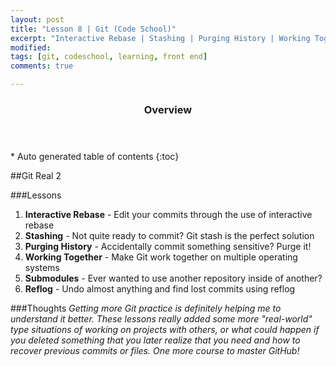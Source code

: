 ```yaml
---
layout: post
title: "Lesson 8 | Git (Code School)"
excerpt: "Interactive Rebase | Stashing | Purging History | Working Together | Submodules | Reflog"
modified: 
tags: [git, codeschool, learning, front end]
comments: true

---
```


<section id="table-of-contents" class="toc">
  <header>
    <h3>Overview</h3>
  </header>
<div id="drawer" markdown="1">
*  Auto generated table of contents
{:toc}
</div>
</section><!-- /#table-of-contents -->

##Git Real 2

###Lessons
1. __Interactive Rebase__ - Edit your commits through the use of interactive rebase
2. __Stashing__ - Not quite ready to commit? Git stash is the perfect solution
3. __Purging History__ - Accidentally commit something sensitive? Purge it!
4. __Working Together__ - Make Git work together on multiple operating systems
5. __Submodules__ - Ever wanted to use another repository inside of another?
6. __Reflog__ - Undo almost anything and find lost commits using reflog  

###Thoughts
_Getting more Git practice is definitely helping me to understand it better. These lessons really added some more "real-world" type situations of working on projects with others, or what could happen if you deleted something that you later realize that you need and how to recover previous commits or files. One more course to master GitHub!_